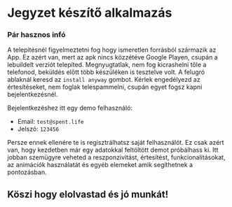 # Jegyzet készítő alkalmazás

### Pár hasznos infó

A telepítésnél figyelmeztetni fog hogy ismeretlen forrásból származik az App. Ez azért van, mert az apk nincs közzétéve Google Playen, csupán a lebuildelt verziót telepíted. Megnyugtatlak, nem fog kicrashelni tőle a telefonod, beküldés előtt több készüléken is tesztelve volt. A felugró ablaknál keresd az `install anyway` gombot.
Kérlek engedélyezd az értesítéseket, nem foglak telespammelni, csupán egyet fogsz kapni bejelentkezésnél.

Bejelentkezéshez itt egy demo felhasználó: 
   - Email:   `test@spent.life`
   - Jelszó: `123456`
   
Persze ennek ellenére te is regisztrálhatsz saját felhasználót. Ez csak azért van, hogy kezdetben már egy adatokkal feltöltött demot próbálhass ki. Itt jobban szemügyre veheted a reszponzivitást, értesítést, funkcionalitásokat, az animációk használatát és egyéb elemeket amik segíthetnek a pontozásban.

## Köszi hogy elolvastad és jó munkát!
